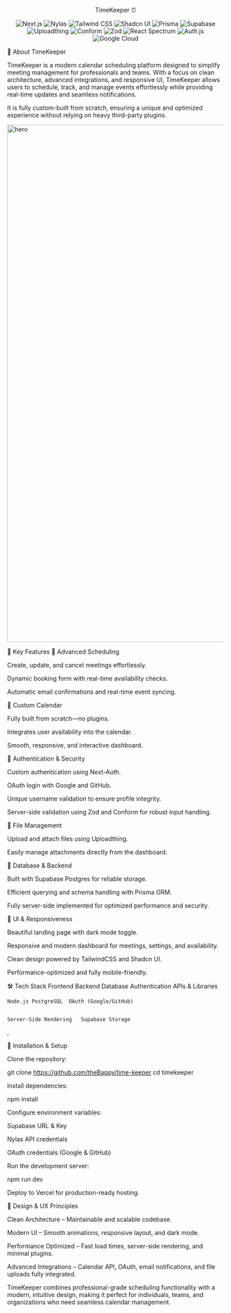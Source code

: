 <p align="center">TimeKeeper ⏰</p>
<p align="center"> <img alt="Next.js" src="https://img.shields.io/badge/Next.js-black?style=for-the-badge&logo=next.js&logoColor=white" /> <img alt="Nylas" src="https://img.shields.io/badge/Nylas-0072CE?style=for-the-badge&logo=nylas&logoColor=white" /> <img alt="Tailwind CSS" src="https://img.shields.io/badge/TailwindCSS-06B6D4?style=for-the-badge&logo=tailwind-css&logoColor=white" /> <img alt="Shadcn UI" src="https://img.shields.io/badge/Shadcn-111111?style=for-the-badge&logo=shadcn&logoColor=white" /> <img alt="Prisma" src="https://img.shields.io/badge/Prisma-0C344B?style=for-the-badge&logo=prisma&logoColor=white" /> <img alt="Supabase" src="https://img.shields.io/badge/Supabase-3ECF8E?style=for-the-badge&logo=supabase&logoColor=white" /> <img alt="Uploadthing" src="https://img.shields.io/badge/Uploadthing-FF6F61?style=for-the-badge&logo=uploadthing&logoColor=white" /> <img alt="Conform" src="https://img.shields.io/badge/Conform-3B82F6?style=for-the-badge&logo=conform&logoColor=white" /> <img alt="Zod" src="https://img.shields.io/badge/Zod-7C3AED?style=for-the-badge&logo=zod&logoColor=white" /> <img alt="React Spectrum" src="https://img.shields.io/badge/React%20Spectrum-FF61DA?style=for-the-badge&logo=react&logoColor=white" /> <img alt="Auth.js" src="https://img.shields.io/badge/Auth.js-000000?style=for-the-badge&logo=auth0&logoColor=white" /> <img alt="Google Cloud" src="https://img.shields.io/badge/Google_Cloud-FC6C00?style=for-the-badge&logo=googlecloud&logoColor=white" /> </p>
🌟 About TimeKeeper

TimeKeeper is a modern calendar scheduling platform designed to simplify meeting management for professionals and teams. With a focus on clean architecture, advanced integrations, and responsive UI, TimeKeeper allows users to schedule, track, and manage events effortlessly while providing real-time updates and seamless notifications.

It is fully custom-built from scratch, ensuring a unique and optimized experience without relying on heavy third-party plugins.

<img width="1860" height="1200" alt="hero" src="https://github.com/user-attachments/assets/3759ebd7-9c9d-476e-ad38-ceea3a0505a0" />

🚀 Key Features
🔹 Advanced Scheduling

Create, update, and cancel meetings effortlessly.

Dynamic booking form with real-time availability checks.

Automatic email confirmations and real-time event syncing.

🔹 Custom Calendar

Fully built from scratch—no plugins.

Integrates user availability into the calendar.

Smooth, responsive, and interactive dashboard.

🔹 Authentication & Security

Custom authentication using Next-Auth.

OAuth login with Google and GitHub.

Unique username validation to ensure profile integrity.

Server-side validation using Zod and Conform for robust input handling.

🔹 File Management

Upload and attach files using Uploadthing.

Easily manage attachments directly from the dashboard.

🔹 Database & Backend

Built with Supabase Postgres for reliable storage.

Efficient querying and schema handling with Prisma ORM.

Fully server-side implemented for optimized performance and security.

🔹 UI & Responsiveness

Beautiful landing page with dark mode toggle.

Responsive and modern dashboard for meetings, settings, and availability.

Clean design powered by TailwindCSS and Shadcn UI.

Performance-optimized and fully mobile-friendly.

🛠 Tech Stack
Frontend	Backend	Database	Authentication	APIs & Libraries

	
	
	
	


	Node.js	PostgreSQL	OAuth (Google/GitHub)	


	Server-Side Rendering	Supabase Storage		

				
,

				
📌 Installation & Setup

Clone the repository:

git clone https://github.com/theBappy/time-keeper
cd timekeeper


Install dependencies:

npm install


Configure environment variables:

Supabase URL & Key

Nylas API credentials

OAuth credentials (Google & GitHub)

Run the development server:

npm run dev


Deploy to Vercel for production-ready hosting.

🎨 Design & UX Principles

Clean Architecture – Maintainable and scalable codebase.

Modern UI – Smooth animations, responsive layout, and dark mode.

Performance Optimized – Fast load times, server-side rendering, and minimal plugins.

Advanced Integrations – Calendar API, OAuth, email notifications, and file uploads fully integrated.

TimeKeeper combines professional-grade scheduling functionality with a modern, intuitive design, making it perfect for individuals, teams, and organizations who need seamless calendar management.
